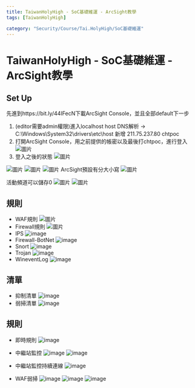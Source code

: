 ```yaml
---
title: TaiwanHolyHigh - SoC基礎維運 - ArcSight教學
tags: [TaiwanHolyHigh]

category: "Security/Course/Tai.HolyHigh/SoC基礎維運"
---
```


# TaiwanHolyHigh - SoC基礎維運 - ArcSight教學
<!-- more -->

## Set Up
先進到https://bit.ly/44IFecN下載ArcSight Console，並且全部default下一步
1. (editor需要admin權限)進入localhost host DNS解析 -> C:\Windows\System32\drivers\etc\host
	新增 211.75.237.80 chtpoc
2. 打開ArcSight Console，用之前提供的帳密以及最後打chtpoc，進行登入
    ![圖片](https://hackmd.io/_uploads/B1_MkKc8p.png)
3. 登入之後的狀態
    ![圖片](https://hackmd.io/_uploads/BJNleKc8p.png)

![圖片](https://hackmd.io/_uploads/Hy8IUYqIa.png)
![圖片](https://hackmd.io/_uploads/Syx6UK986.png)
![圖片](https://hackmd.io/_uploads/S1vRUKcUp.png)
ArcSight預設有分大小寫
![圖片](https://hackmd.io/_uploads/SJrXPY5UT.png)


活動頻道可以儲存0
![圖片](https://hackmd.io/_uploads/SJCEqt9Up.png)
![圖片](https://hackmd.io/_uploads/HkSr5t5La.png)

## 規則
* WAF規則
    ![圖片](https://hackmd.io/_uploads/B1Ljrc9UT.png)
* Firewall規則
    ![圖片](https://hackmd.io/_uploads/rJY6S55IT.png)
* IPS
    ![image](https://hackmd.io/_uploads/Bykw2m3Ia.png)
* Firewall-BotNet
    ![image](https://hackmd.io/_uploads/HkZK2QnIT.png)
* Snort
    ![image](https://hackmd.io/_uploads/rJ3onmnUp.png)
* Trojan
    ![image](https://hackmd.io/_uploads/BkPhnX2U6.png)
* WineventLog
    ![image](https://hackmd.io/_uploads/SkSan7hUT.png)

## 清單
* 抑制清單
    ![image](https://hackmd.io/_uploads/rkPcT7hL6.png)
* 弱掃清單
    ![image](https://hackmd.io/_uploads/HJNlNSnU6.png)

## 規則
* 即時規則
    ![image](https://hackmd.io/_uploads/BJFeaX2La.png)
* 中繼站監控
    ![image](https://hackmd.io/_uploads/HyqNaX3Lp.png)
    ![image](https://hackmd.io/_uploads/H1mr672Up.png)

* 中繼站監控持續連線
    ![image](https://hackmd.io/_uploads/Sk4wpm28T.png)
* WAF弱掃
    ![image](https://hackmd.io/_uploads/H1kMNHhL6.png)
    ![image](https://hackmd.io/_uploads/rJ6GEHnUp.png)
    ![image](https://hackmd.io/_uploads/HymmES386.png)
